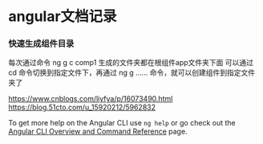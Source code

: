 # angular文档记录


### 快速生成组件目录
每次通过命令 ng g c  comp1
生成的文件夹都在根组件app文件夹下面
可以通过  cd  命令切换到指定文件下，再通过  ng g  ......  命令，就可以创建组件到指定文件夹了


https://www.cnblogs.com/liyfya/p/16073490.html
https://blog.51cto.com/u_15920212/5962832


To get more help on the Angular CLI use `ng help` or go check out the [Angular CLI Overview and Command Reference](https://angular.io/cli) page.
